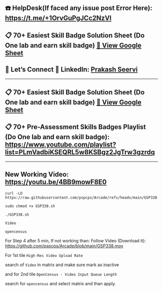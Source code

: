 ## ☎️ HelpDesk(If faced any issue post Error Here): https://t.me/+1OrvGuPgJCc2NzVl

## 📋 70+ Easiest Skill Badge Solution Sheet (Do One lab and earn skill badge) [📄 View Google Sheet](https://docs.google.com/spreadsheets/d/1UY1yh_xCRGealyBqSAejjkBSdgjqEj5M_XIQmveGJnU/edit?gid=0#gid=0)


## 🔗 Let’s Connect 👤 **LinkedIn**: [Prakash Seervi](https://www.linkedin.com/in/prakashseervi63/)


---

## 📋 70+ Easiest Skill Badge Solution Sheet (Do One lab and earn skill badge) [📄 View Google Sheet](https://docs.google.com/spreadsheets/d/1UY1yh_xCRGealyBqSAejjkBSdgjqEj5M_XIQmveGJnU/edit?gid=0#gid=0)

## 📋 70+ Pre-Assessment Skills Badges Playlist (Do One lab and earn skill badge): https://www.youtube.com/playlist?list=PLmVadbiKSEQRL5w8KSBgz2JgTrw3gzrdq


---


## New Working Video: https://youtu.be/4BB9mowF8E0



```
curl -LO https://raw.githubusercontent.com/pspcps/Arcade/refs/heads/main/GSP338.sh

sudo chmod +x GSP338.sh

./GSP338.sh
```


```
Video
```

```
opencensus
```

For Step 4 after 5 min, If not working than:
Follow  Video (Download it): https://github.com/pspcps/Arcade/blob/main/GSP338.mov

For 1st tile ``High-Res Video Upload Rate`` 

search of ``Video`` in matrix and make sure mark as inactive  

and for 2nd tile ``OpenCensus - Video Input Queue Length``

search for ``opencensus`` and select matrix and than apply.



